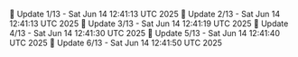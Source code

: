 📌 Update 1/13 - Sat Jun 14 12:41:13 UTC 2025
📌 Update 2/13 - Sat Jun 14 12:41:13 UTC 2025
📌 Update 3/13 - Sat Jun 14 12:41:19 UTC 2025
📌 Update 4/13 - Sat Jun 14 12:41:30 UTC 2025
📌 Update 5/13 - Sat Jun 14 12:41:40 UTC 2025
📌 Update 6/13 - Sat Jun 14 12:41:50 UTC 2025
